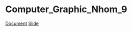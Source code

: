 # Computer_Graphic_Nhom_9
[Document]([https://link-url-here.org](https://docs.google.com/document/d/1GIJQQYLFxr9W3n2X_0B7PE38T-FGEMUZPgm-qlhqKMQ/edit?fbclid=IwAR1vd7kcvnyDinwm_ROkg2Ux2terQ5OQepdOsR7V0Zjh11Im91j0OCxs8io)https://docs.google.com/document/d/1GIJQQYLFxr9W3n2X_0B7PE38T-FGEMUZPgm-qlhqKMQ/edit?fbclid=IwAR1vd7kcvnyDinwm_ROkg2Ux2terQ5OQepdOsR7V0Zjh11Im91j0OCxs8io)
[Slide](https://www.canva.com/design/DAF0aznyJZE/v2A2dohN1W9zW-3nvuV8Rw/edit)
